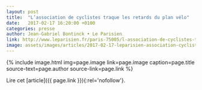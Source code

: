 ```yaml
---
layout: post
title:  "L’association de cyclistes traque les retards du plan vélo"
date:   2017-02-17 16:20:00 +0100
categories: presse
author: Jean-Gabriel Bontinck • Le Parisien
link: http://www.leparisien.fr/paris-75005/l-association-de-cyclistes-traque-les-retards-du-plan-velo-17-02-2017-6689292.php
image: assets/images/articles/2017-02-17-leparisien-association-cyclistes-traque-retards-plan-velo.jpg
---
```


{% include image.html
            img=page.image
            link=page.image
            caption=page.title
            source-text=page.author
            source-link=page.link
%}

Lire cet [article]({{ page.link }}){:rel='nofollow'}.
